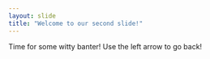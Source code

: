 ```yaml
---
layout: slide
title: "Welcome to our second slide!"
---
```

Time for some witty banter!
Use the left arrow to go back!
